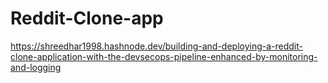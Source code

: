 # Reddit-Clone-app

https://shreedhar1998.hashnode.dev/building-and-deploying-a-reddit-clone-application-with-the-devsecops-pipeline-enhanced-by-monitoring-and-logging
